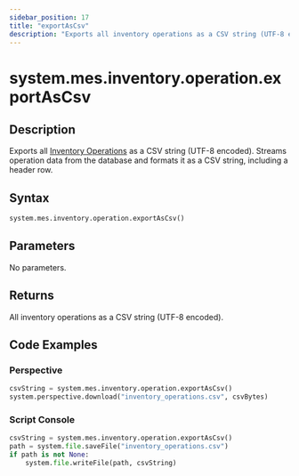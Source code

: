 ```yaml
---
sidebar_position: 17
title: "exportAsCsv"
description: "Exports all inventory operations as a CSV string (UTF-8 encoded)"
---
```


# system.mes.inventory.operation.exportAsCsv

## Description

Exports all [Inventory Operations](../../data-model/inventory-operation-model/inventory-operation) as a CSV string (UTF-8 encoded). 
Streams operation data from the database and formats it as a CSV string, including a header row.

## Syntax

```python
system.mes.inventory.operation.exportAsCsv()
```

## Parameters

No parameters.

## Returns

All inventory operations as a CSV string (UTF-8 encoded).

## Code Examples

### Perspective
```python
csvString = system.mes.inventory.operation.exportAsCsv()
system.perspective.download("inventory_operations.csv", csvBytes)
```

### Script Console
```python
csvString = system.mes.inventory.operation.exportAsCsv()
path = system.file.saveFile("inventory_operations.csv")
if path is not None:
	system.file.writeFile(path, csvString)
```


